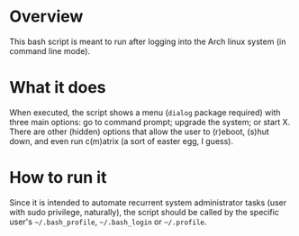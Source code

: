 # Overview

This bash script is meant to run after logging into the Arch linux system (in command line mode).

# What it does

When executed, the script shows a menu (`dialog` package required) with three main options: go to command prompt; upgrade the system; or start X.
There are other (hidden) options that allow the user to (r)eboot, (s)hut down, and even run c(m)atrix (a sort of easter egg, I guess).

# How to run it

Since it is intended to automate recurrent system administrator tasks (user with sudo privilege, naturally), the script should be called by the specific user's `~/.bash_profile`, `~/.bash_login` or `~/.profile`.
